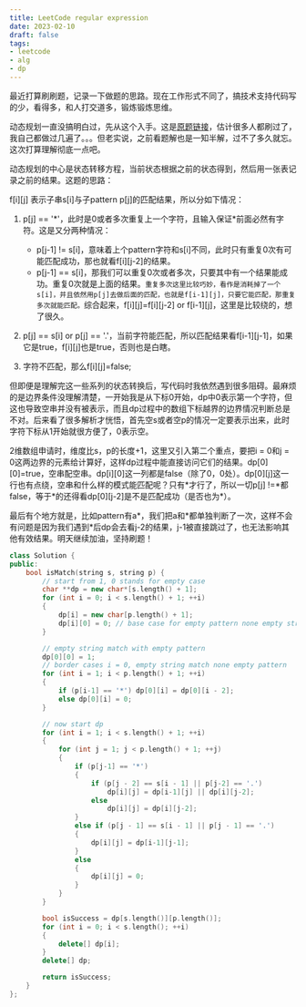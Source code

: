 ```yaml
---
title: LeetCode regular expression
date: 2023-02-10
draft: false
tags:
- leetcode
- alg
- dp
---
```


最近打算刷刷题，记录一下做题的思路。现在工作形式不同了，搞技术支持代码写的少，看得多，和人打交道多，锻炼锻炼思维。

动态规划一直没搞明白过，先从这个入手。这是[原题链接](https://leetcode.cn/problems/regular-expression-matching/)，估计很多人都刷过了，我自己都做过几遍了。。。但老实说，之前看题解也是一知半解，过不了多久就忘。这次打算理解彻底一点吧。

动态规划的中心是状态转移方程，当前状态根据之前的状态得到，然后用一张表记录之前的结果。这题的思路：

f[i][j] 表示子串s[i]与子pattern p[j]的匹配结果，所以分如下情况：

1. p[j] == '*'，此时是0或者多次重复上一个字符，且输入保证\*前面必然有字符。这是又分两种情况：

   * p[j-1] != s[i]，意味着上个pattern字符和s[i]不同，此时只有重复0次有可能匹配成功，那也就看f[i][j-2]的结果。
   * p[j-1] == s[i]，那我们可以重复0次或者多次，只要其中有一个结果能成功。重复0次就是上面的结果。``重复多次这里比较巧妙，看作是消耗掉了一个s[i]，并且依然用p[j]去做后面的匹配，也就是f[i-1][j]，只要它能匹配，那重复多次就能匹配。``综合起来，f[i][j]=f[i][j-2] or f[i-1][j]，这里是比较绕的，想了很久。


2. p[j] == s[i] or p[j] == '.'，当前字符能匹配，所以匹配结果看f[i-1][j-1]，如果它是true，f[i][j]也是true，否则也是白瞎。
3. 字符不匹配，那么f[i][j]=false;


但即便是理解完这一些系列的状态转换后，写代码时我依然遇到很多阻碍。最麻烦的是边界条件没理解清楚，一开始我是从下标0开始，dp中0表示第一个字符，但这也导致空串并没有被表示，而且dp过程中的数组下标越界的边界情况判断总是不对。后来看了很多解析才恍悟，首先空s或者空p的情况一定要表示出来，此时字符下标从1开始就很方便了，0表示空。

2维数组申请时，维度比s，p的长度+1，这里又引入第二个重点，要把i = 0和j = 0这两边界的元素给计算好，这样dp过程中能直接访问它们的结果。dp[0][0]=true，空串配空串。dp[i][0]这一列都是false（除了0，0处）。dp[0][j]这一行也有点绕，空串和什么样的模式能匹配呢？只有\*才行了，所以一切p[j] !=\*都false，等于\*的还得看dp[0][j-2]是不是匹配成功（是否也为\*）。

最后有个地方就是，比如pattern有a*，我们把a和*都单独判断了一次，这样不会有问题是因为我们遇到\*后dp会去看j-2的结果，j-1被直接跳过了，也无法影响其他有效结果。明天继续加油，坚持刷题！

```c++
class Solution {
public:
    bool isMatch(string s, string p) {
        // start from 1, 0 stands for empty case
        char **dp = new char*[s.length() + 1];
        for (int i = 0; i < s.length() + 1; ++i)
        {
            dp[i] = new char[p.length() + 1];
            dp[i][0] = 0; // base case for empty pattern none empty string
        }

        // empty string match with empty pattern
        dp[0][0] = 1;
        // border cases i = 0, empty string match none empty pattern
        for (int i = 1; i < p.length() + 1; ++i)
        {
            if (p[i-1] == '*') dp[0][i] = dp[0][i - 2];
            else dp[0][i] = 0;
        }

        // now start dp
        for (int i = 1; i < s.length() + 1; ++i)
        {
            for (int j = 1; j < p.length() + 1; ++j)
            {
                if (p[j-1] == '*')
                {
                    if (p[j - 2] == s[i - 1] || p[j-2] == '.')
                        dp[i][j] = dp[i-1][j] || dp[i][j-2];
                    else
                        dp[i][j] = dp[i][j-2];
                }
                else if (p[j - 1] == s[i - 1] || p[j - 1] == '.')
                {
                    dp[i][j] = dp[i-1][j-1];
                }
                else
                {
                    dp[i][j] = 0;
                }
            }
        }

        bool isSuccess = dp[s.length()][p.length()];
        for (int i = 0; i < s.length(); ++i)
        {
            delete[] dp[i];
        }
        delete[] dp;

        return isSuccess;
    }
};
```